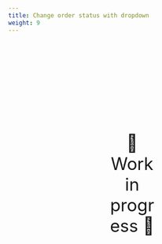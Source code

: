```yaml
---
title: Change order status with dropdown
weight: 9
---
```

<div style="text-align: center; font-size:2.5em;margin: 200px;">🚧 Work in progress 🚧</div>